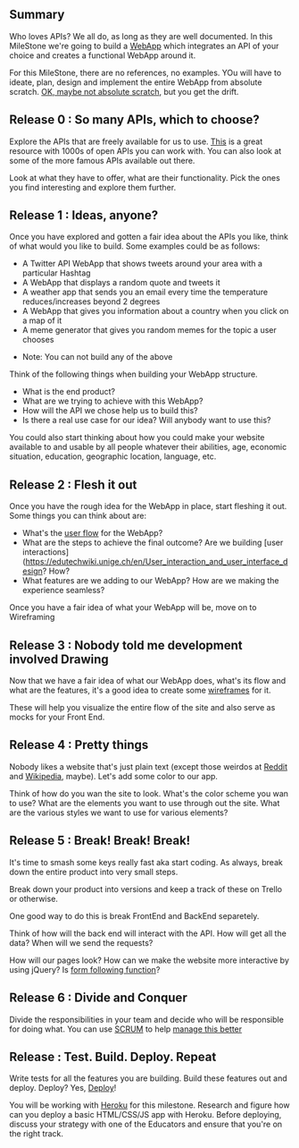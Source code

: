 ## Summary 

Who loves APIs? We all do, as long as they are well documented. In this MileStone we're going to build a [WebApp](https://en.wikipedia.org/wiki/Web_application) which integrates an API of your choice and creates a functional WebApp around it. 

For this MileStone, there are no references, no examples. YOu will have to ideate, plan, design and implement the entire WebApp from absolute scratch. [OK, maybe not absolute scratch](https://quotefancy.com/media/wallpaper/1600x900/2009597-Carl-Sagan-Quote-If-you-wish-to-make-an-apple-pie-from-scratch-you.jpg), but you get the drift.


## Release 0 : So many APIs, which to choose? 

Explore the APIs that are freely available for us to use. [This](https://market.mashape.com/) is a great resource with 1000s of open APIs you can work with. You can also look at some of the more famous APIs available out there. 

Look at what they have to offer, what are their functionality. Pick the ones you find interesting and explore them further. 

## Release 1 : Ideas, anyone?

Once you have explored and gotten a fair idea about the APIs you like, think of what would you like to build. Some examples could be as follows: 
- A Twitter API WebApp that shows tweets around your area with a particular Hashtag
- A WebApp that displays a random quote and tweets it
- A weather app that sends you an email every time the temperature reduces/increases beyond 2 degrees
- A WebApp that gives you information about a country when you click on a map of it
- A meme generator that gives you random memes for the topic a user chooses

* Note: You can not build any of the above 

Think of the following things when building your WebApp structure. 
- What is the end product? 
- What are we trying to achieve with this WebApp?
- How will the API we chose help us to build this? 
- Is there a real use case for our idea? Will anybody want to use this? 

You could also start thinking about how you could make your website available to and usable by all people whatever their abilities, age, economic situation, education, geographic location, language, etc.

## Release 2 : Flesh it out 

Once you have the rough idea for the WebApp in place, start fleshing it out. Some things you can think about are: 

- What's the [user flow](https://conversionxl.com/blog/how-to-design-user-flow/) for the WebApp?
- What are the steps to achieve the final outcome? Are we building [user interactions](https://edutechwiki.unige.ch/en/User_interaction_and_user_interface_design? How?
- What features are we adding to our WebApp? How are we making the experience seamless? 

Once you have a fair idea of what your WebApp will be, move on to Wireframing

## Release 3 : Nobody told me development involved Drawing

Now that we have a fair idea of what our WebApp does, what's its flow and what are the features, it's a good idea to create some [wireframes](https://medium.com/@omarteshenry/a-no-bulls-t-guide-to-wireframing-ea942a5a438e) for it.

These will help you visualize the entire flow of the site and also serve as mocks for your Front End.

## Release 4 : Pretty things
Nobody likes a website that's just plain text (except those weirdos at [Reddit](reddit.com) and [Wikipedia](wikipedia.com), maybe). Let's add some color to our app. 

Think of how do you wan the site to look. What's the color scheme you wan to use? What are the elements you want to use through out the site. What are the various styles we want to use for various elements? 

## Release 5 : Break! Break! Break! 
It's time to smash some keys really fast aka start coding. As always, break down the entire product into very small steps. 

Break down your product into versions and keep a track of these on Trello or otherwise. 

One good way to do this is break FrontEnd and BackEnd separetely. 

Think of how will the back end will interact with the API. How will get all the data? When will we send the requests? 

How will our pages look? How can we make the website more interactive by using jQuery? Is [form following function](https://en.wikipedia.org/wiki/Form_follows_function)?


## Release 6 : Divide and Conquer
Divide the responsibilities in your team and decide who will be responsible for doing what. You can use [SCRUM](http://scrummethodology.com/) to help [manage this better](https://www.youtube.com/watch?v=9TycLR0TqFA)

## Release : Test. Build. Deploy. Repeat
Write tests for all the features you are building. Build these features out and deploy. Deploy? Yes, [Deploy](https://en.wikipedia.org/wiki/Software_deployment)!

You will be working with [Heroku](https://www.heroku.com/what) for this milestone. Research and figure how can you deploy a basic HTML/CSS/JS app with Heroku. Before deploying, discuss your strategy with one of the Educators and ensure that you're on the right track.
